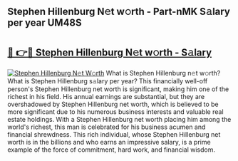 ## Stephen Hillenburg N𝚎t w𝚘rth - Part-nMK S𝚊lary per year UM48S

# <h2><a href="http://gc2bt5z.nevu.top/?p=Stephen+Hillenburg">🔗 👉🔴 Stephen Hillenburg N𝚎t w𝚘rth - S𝚊lary</a></h2>

[![Stephen Hillenburg N𝚎t W𝚘rth](https://i.imgur.com/Oavwk0R.jpeg)](http://gc2bt5z.nevu.top/?p=Stephen+Hillenburg)
What is Stephen Hillenburg n𝚎t w𝚘rth? What is Stephen Hillenburg s𝚊lary per year?
This financially well-off person's Stephen Hillenburg net worth is significant, making him one of the richest in his field. His annual earnings are substantial, but they are overshadowed by Stephen Hillenburg net worth, which is believed to be more significant due to his numerous business interests and valuable real estate holdings. With a Stephen Hillenburg net worth placing him among the world's richest, this man is celebrated for his business acumen and financial shrewdness. This rich individual, whose Stephen Hillenburg net worth is in the billions and who earns an impressive salary, is a prime example of the force of commitment, hard work, and financial wisdom.
